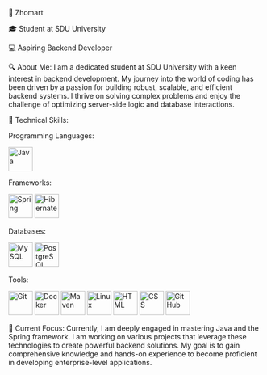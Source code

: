👤 Zhomart

🎓 Student at SDU University

💻 Aspiring Backend Developer

🔍 About Me:
I am a dedicated student at SDU University with a keen interest in backend development. My journey into the world of coding has been driven by a passion for building robust, scalable, and efficient backend systems. I thrive on solving complex problems and enjoy the challenge of optimizing server-side logic and database interactions.

🌟 Technical Skills:

Programming Languages:

<img src="https://camo.githubusercontent.com/973913d161ca9ac03d1e941e3c0a9785dd928059a48274ed2b3ff564b5c564b2/68747470733a2f2f63646e2e6a7364656c6976722e6e65742f67682f64657669636f6e732f64657669636f6e2f69636f6e732f6a6176612f6a6176612d6f726967696e616c2e737667" alt="Java" width="48" height="48"> 


Frameworks:

<img src="https://img.icons8.com/color/48/000000/spring-logo.png" alt="Spring" width="48" height="48"> 
<img src="https://img.icons8.com/color/48/000000/hibernate.png" alt="Hibernate" width="48" height="48"> 


Databases:

<img src="https://img.icons8.com/color/48/000000/mysql-logo.png" alt="MySQL" width="48" height="48"> 
<img src="https://img.icons8.com/color/48/000000/postgresql.png" alt="PostgreSQL" width="48" height="48">



Tools:

<img src="https://img.icons8.com/color/48/000000/git.png" alt="Git" width="48" height="48"> 
<img src="https://img.icons8.com/color/48/000000/docker.png" alt="Docker" width="48" height="48"> 
<img src="[https://www.svgrepo.com/show/354051/maven.svg" alt="Maven" width="48" height="48"> 
<img src="https://img.icons8.com/color/48/000000/linux.png" alt="Linux" width="48" height="48"> 
<img src="https://img.icons8.com/color/48/000000/html-5.png" alt="HTML" width="48" height="48"> 
<img src="https://img.icons8.com/color/48/000000/css3.png" alt="CSS" width="48" height="48"> 
<img src="https://img.icons8.com/ios-glyphs/48/000000/github.png" alt="GitHub" width="48" height="48"> 



🚀 Current Focus:
Currently, I am deeply engaged in mastering Java and the Spring framework. I am working on various projects that leverage these technologies to create powerful backend solutions. My goal is to gain comprehensive knowledge and hands-on experience to become proficient in developing enterprise-level applications.
